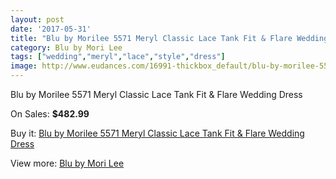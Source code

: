```yaml
---
layout: post
date: '2017-05-31'
title: "Blu by Morilee 5571 Meryl Classic Lace Tank Fit & Flare Wedding Dress"
category: Blu by Mori Lee
tags: ["wedding","meryl","lace","style","dress"]
image: http://www.eudances.com/16991-thickbox_default/blu-by-morilee-5571-meryl-classic-lace-tank-fit-flare-wedding-dress.jpg
---
```

Blu by Morilee 5571 Meryl Classic Lace Tank Fit & Flare Wedding Dress

On Sales: **$482.99**
<a href="https://www.eudances.com/en/blu-by-mori-lee/4976-blu-by-morilee-5571-meryl-classic-lace-tank-fit-flare-wedding-dress.html"><amp-img layout="responsive" width="600" height="600" src="//www.eudances.com/16991-thickbox_default/blu-by-morilee-5571-meryl-classic-lace-tank-fit-flare-wedding-dress.jpg" alt="Blu by Morilee 5571 Meryl Classic Lace Tank Fit & Flare Wedding Dress 0" /></a>
<a href="https://www.eudances.com/en/blu-by-mori-lee/4976-blu-by-morilee-5571-meryl-classic-lace-tank-fit-flare-wedding-dress.html"><amp-img layout="responsive" width="600" height="600" src="//www.eudances.com/16996-thickbox_default/blu-by-morilee-5571-meryl-classic-lace-tank-fit-flare-wedding-dress.jpg" alt="Blu by Morilee 5571 Meryl Classic Lace Tank Fit & Flare Wedding Dress 1" /></a>
<a href="https://www.eudances.com/en/blu-by-mori-lee/4976-blu-by-morilee-5571-meryl-classic-lace-tank-fit-flare-wedding-dress.html"><amp-img layout="responsive" width="600" height="600" src="//www.eudances.com/16995-thickbox_default/blu-by-morilee-5571-meryl-classic-lace-tank-fit-flare-wedding-dress.jpg" alt="Blu by Morilee 5571 Meryl Classic Lace Tank Fit & Flare Wedding Dress 2" /></a>
<a href="https://www.eudances.com/en/blu-by-mori-lee/4976-blu-by-morilee-5571-meryl-classic-lace-tank-fit-flare-wedding-dress.html"><amp-img layout="responsive" width="600" height="600" src="//www.eudances.com/16994-thickbox_default/blu-by-morilee-5571-meryl-classic-lace-tank-fit-flare-wedding-dress.jpg" alt="Blu by Morilee 5571 Meryl Classic Lace Tank Fit & Flare Wedding Dress 3" /></a>
<a href="https://www.eudances.com/en/blu-by-mori-lee/4976-blu-by-morilee-5571-meryl-classic-lace-tank-fit-flare-wedding-dress.html"><amp-img layout="responsive" width="600" height="600" src="//www.eudances.com/16993-thickbox_default/blu-by-morilee-5571-meryl-classic-lace-tank-fit-flare-wedding-dress.jpg" alt="Blu by Morilee 5571 Meryl Classic Lace Tank Fit & Flare Wedding Dress 4" /></a>
<a href="https://www.eudances.com/en/blu-by-mori-lee/4976-blu-by-morilee-5571-meryl-classic-lace-tank-fit-flare-wedding-dress.html"><amp-img layout="responsive" width="600" height="600" src="//www.eudances.com/16992-thickbox_default/blu-by-morilee-5571-meryl-classic-lace-tank-fit-flare-wedding-dress.jpg" alt="Blu by Morilee 5571 Meryl Classic Lace Tank Fit & Flare Wedding Dress 5" /></a>

Buy it: [Blu by Morilee 5571 Meryl Classic Lace Tank Fit & Flare Wedding Dress](https://www.eudances.com/en/blu-by-mori-lee/4976-blu-by-morilee-5571-meryl-classic-lace-tank-fit-flare-wedding-dress.html "Blu by Morilee 5571 Meryl Classic Lace Tank Fit & Flare Wedding Dress")

View more: [Blu by Mori Lee](https://www.eudances.com/en/39-blu-by-mori-lee "Blu by Mori Lee")